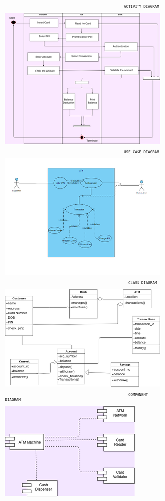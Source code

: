                                                           ACTIVITY DIAGRAM

![Activity_Diagram](https://raw.githubusercontent.com/260215/260215/master/mini_project_ltts/Architecture/Behavioral_Diagrams/Activity%20Diagram.png)




                                                          USE CASE DIAGRAM

![Use_Case_Diagram](https://raw.githubusercontent.com/260215/260215/master/mini_project_ltts/Architecture/Behavioral_Diagrams/Use%20Case%20Diagram.PNG)






                                                            CLASS DIAGRAM

![Class_Diagram](https://raw.githubusercontent.com/260215/260215/master/mini_project_ltts/Architecture/Structural_Diagrams/Class%20Diagram.png)




                                                            COMPONENT DIAGRAM

![Component_Diagram](https://raw.githubusercontent.com/260215/260215/master/mini_project_ltts/Architecture/Structural_Diagrams/Component%20Diagram.png)
